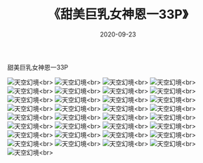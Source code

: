 ﻿---
layout: post
title: 《甜美巨乳女神恩一33P》
date: 2020-09-23
img: http://photo.orgx.cf/性感/2020/甜美巨乳女神恩一33P/000.jpg
tags: [美女,性感,泳衣]
---

甜美巨乳女神恩一33P



![天空幻境](http://photo.orgx.cf/性感/2020/甜美巨乳女神恩一33P/001.jpg''天空幻境'')<br>
![天空幻境](http://photo.orgx.cf/性感/2020/甜美巨乳女神恩一33P/002.jpg''天空幻境'')<br>
![天空幻境](http://photo.orgx.cf/性感/2020/甜美巨乳女神恩一33P/003.jpg''天空幻境'')<br>
![天空幻境](http://photo.orgx.cf/性感/2020/甜美巨乳女神恩一33P/004.jpg''天空幻境'')<br>
![天空幻境](http://photo.orgx.cf/性感/2020/甜美巨乳女神恩一33P/005.jpg''天空幻境'')<br>
![天空幻境](http://photo.orgx.cf/性感/2020/甜美巨乳女神恩一33P/006.jpg''天空幻境'')<br>
![天空幻境](http://photo.orgx.cf/性感/2020/甜美巨乳女神恩一33P/007.jpg''天空幻境'')<br>
![天空幻境](http://photo.orgx.cf/性感/2020/甜美巨乳女神恩一33P/008.jpg''天空幻境'')<br>
![天空幻境](http://photo.orgx.cf/性感/2020/甜美巨乳女神恩一33P/009.jpg''天空幻境'')<br>
![天空幻境](http://photo.orgx.cf/性感/2020/甜美巨乳女神恩一33P/010.jpg''天空幻境'')<br>
![天空幻境](http://photo.orgx.cf/性感/2020/甜美巨乳女神恩一33P/011.jpg''天空幻境'')<br>
![天空幻境](http://photo.orgx.cf/性感/2020/甜美巨乳女神恩一33P/012.jpg''天空幻境'')<br>
![天空幻境](http://photo.orgx.cf/性感/2020/甜美巨乳女神恩一33P/013.jpg''天空幻境'')<br>
![天空幻境](http://photo.orgx.cf/性感/2020/甜美巨乳女神恩一33P/014.jpg''天空幻境'')<br>
![天空幻境](http://photo.orgx.cf/性感/2020/甜美巨乳女神恩一33P/015.jpg''天空幻境'')<br>
![天空幻境](http://photo.orgx.cf/性感/2020/甜美巨乳女神恩一33P/016.jpg''天空幻境'')<br>
![天空幻境](http://photo.orgx.cf/性感/2020/甜美巨乳女神恩一33P/017.jpg''天空幻境'')<br>
![天空幻境](http://photo.orgx.cf/性感/2020/甜美巨乳女神恩一33P/018.jpg''天空幻境'')<br>
![天空幻境](http://photo.orgx.cf/性感/2020/甜美巨乳女神恩一33P/019.jpg''天空幻境'')<br>
![天空幻境](http://photo.orgx.cf/性感/2020/甜美巨乳女神恩一33P/020.jpg''天空幻境'')<br>
![天空幻境](http://photo.orgx.cf/性感/2020/甜美巨乳女神恩一33P/021.jpg''天空幻境'')<br>
![天空幻境](http://photo.orgx.cf/性感/2020/甜美巨乳女神恩一33P/022.jpg''天空幻境'')<br>
![天空幻境](http://photo.orgx.cf/性感/2020/甜美巨乳女神恩一33P/023.jpg''天空幻境'')<br>
![天空幻境](http://photo.orgx.cf/性感/2020/甜美巨乳女神恩一33P/024.jpg''天空幻境'')<br>
![天空幻境](http://photo.orgx.cf/性感/2020/甜美巨乳女神恩一33P/025.jpg''天空幻境'')<br>
![天空幻境](http://photo.orgx.cf/性感/2020/甜美巨乳女神恩一33P/026.jpg''天空幻境'')<br>
![天空幻境](http://photo.orgx.cf/性感/2020/甜美巨乳女神恩一33P/027.jpg''天空幻境'')<br>
![天空幻境](http://photo.orgx.cf/性感/2020/甜美巨乳女神恩一33P/028.jpg''天空幻境'')<br>
![天空幻境](http://photo.orgx.cf/性感/2020/甜美巨乳女神恩一33P/029.jpg''天空幻境'')<br>
![天空幻境](http://photo.orgx.cf/性感/2020/甜美巨乳女神恩一33P/030.jpg''天空幻境'')<br>
![天空幻境](http://photo.orgx.cf/性感/2020/甜美巨乳女神恩一33P/031.jpg''天空幻境'')<br>
![天空幻境](http://photo.orgx.cf/性感/2020/甜美巨乳女神恩一33P/032.jpg''天空幻境'')<br>
![天空幻境](http://photo.orgx.cf/性感/2020/甜美巨乳女神恩一33P/033.jpg''天空幻境'')<br>